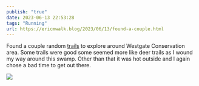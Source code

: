 ```yaml
---
publish: "true"
date: 2023-06-13 22:53:28
tags: "Running"
url: https://ericmwalk.blog/2023/06/13/found-a-couple.html
---
```


Found a couple random [trails](https://strava.com/activities/9260483124) to explore around Westgate Conservation area. Some trails were good some seemed more like deer trails as I wound my way around this swamp. Other than that it was hot outside and I again chose a bad time to get out there.

![](https://ericmwalk.blog/uploads/2023/7189078f4c.jpg)